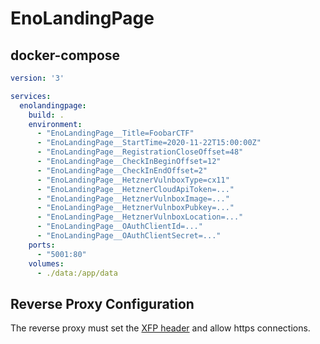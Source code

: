 # EnoLandingPage

## docker-compose
```yaml
version: '3'

services:
  enolandingpage:
    build: .
    environment:
      - "EnoLandingPage__Title=FoobarCTF"
      - "EnoLandingPage__StartTime=2020-11-22T15:00:00Z"
      - "EnoLandingPage__RegistrationCloseOffset=48"
      - "EnoLandingPage__CheckInBeginOffset=12"
      - "EnoLandingPage__CheckInEndOffset=2"
      - "EnoLandingPage__HetznerVulnboxType=cx11"
      - "EnoLandingPage__HetznerCloudApiToken=..."
      - "EnoLandingPage__HetznerVulnboxImage=..."
      - "EnoLandingPage__HetznerVulnboxPubkey=..."
      - "EnoLandingPage__HetznerVulnboxLocation=..."
      - "EnoLandingPage__OAuthClientId=..."
      - "EnoLandingPage__OAuthClientSecret=..."
    ports:
      - "5001:80"
    volumes:
      - ./data:/app/data
```

## Reverse Proxy Configuration
The reverse proxy must set the [XFP header](https://developer.mozilla.org/en-US/docs/Web/HTTP/Headers/X-Forwarded-Proto) and allow https connections.